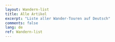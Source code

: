```yaml
---
layout: Wandern-list
title: Alle Artikel
excerpt: "Liste aller Wander-Touren auf Deutsch"
comments: false
lang: de
ref: Wandern-list
---
```

